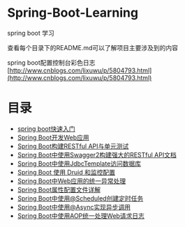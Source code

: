 # Spring-Boot-Learning
spring boot 学习

查看每个目录下的README.md可以了解项目主要涉及到的内容


spring boot配置控制台彩色日志[http://www.cnblogs.com/lixuwu/p/5804793.html](http://www.cnblogs.com/lixuwu/p/5804793.html)

# 目录
- [spring boot快速入门](https://github.com/916812579/Spring-Boot-Learning/tree/master/demo1)
- [Spring Boot开发Web应用](https://github.com/916812579/Spring-Boot-Learning/tree/master/demo2)
- [Spring Boot构建RESTful API与单元测试](https://github.com/916812579/Spring-Boot-Learning/tree/master/demo3)
- [Spring Boot中使用Swagger2构建强大的RESTful API文档](https://github.com/916812579/Spring-Boot-Learning/tree/master/demo4)
- [Spring Boot中使用JdbcTemplate访问数据库](https://github.com/916812579/Spring-Boot-Learning/tree/master/demo5)
- [Spring Boot 使用 Druid 和监控配置](https://github.com/916812579/Spring-Boot-Learning/tree/master/demo6)
- [Spring Boot中Web应用的统一异常处理](https://github.com/916812579/Spring-Boot-Learning/tree/master/demo7)
- [Spring Boot属性配置文件详解](https://github.com/916812579/Spring-Boot-Learning/tree/master/demo8)
- [Spring Boot中使用@Scheduled创建定时任务](https://github.com/916812579/Spring-Boot-Learning/tree/master/demo9)
- [Spring Boot中使用@Async实现异步调用](https://github.com/916812579/Spring-Boot-Learning/tree/master/demo10)
- [Spring Boot中使用AOP统一处理Web请求日志](https://github.com/916812579/Spring-Boot-Learning/tree/master/demo11)
